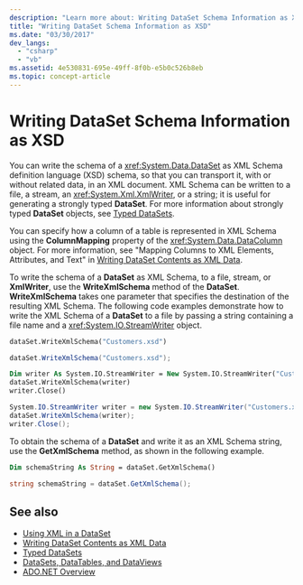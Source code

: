 ```yaml
---
description: "Learn more about: Writing DataSet Schema Information as XSD"
title: "Writing DataSet Schema Information as XSD"
ms.date: "03/30/2017"
dev_langs: 
  - "csharp"
  - "vb"
ms.assetid: 4e530831-695e-49ff-8f0b-e5b0c526b8eb
ms.topic: concept-article
---
```

# Writing DataSet Schema Information as XSD

You can write the schema of a <xref:System.Data.DataSet> as XML Schema definition language (XSD) schema, so that you can transport it, with or without related data, in an XML document. XML Schema can be written to a file, a stream, an <xref:System.Xml.XmlWriter>, or a string; it is useful for generating a strongly typed **DataSet**. For more information about strongly typed **DataSet** objects, see [Typed DataSets](typed-datasets.md).  
  
 You can specify how a column of a table is represented in XML Schema using the **ColumnMapping** property of the <xref:System.Data.DataColumn> object. For more information, see "Mapping Columns to XML Elements, Attributes, and Text" in [Writing DataSet Contents as XML Data](writing-dataset-contents-as-xml-data.md).  
  
 To write the schema of a **DataSet** as XML Schema, to a file, stream, or **XmlWriter**, use the **WriteXmlSchema** method of the **DataSet**. **WriteXmlSchema** takes one parameter that specifies the destination of the resulting XML Schema. The following code examples demonstrate how to write the XML Schema of a **DataSet** to a file by passing a string containing a file name and a <xref:System.IO.StreamWriter> object.  
  
```vb  
dataSet.WriteXmlSchema("Customers.xsd")  
```  
  
```csharp  
dataSet.WriteXmlSchema("Customers.xsd");  
```  
  
```vb  
Dim writer As System.IO.StreamWriter = New System.IO.StreamWriter("Customers.xsd")  
dataSet.WriteXmlSchema(writer)  
writer.Close()  
```  
  
```csharp  
System.IO.StreamWriter writer = new System.IO.StreamWriter("Customers.xsd");  
dataSet.WriteXmlSchema(writer);  
writer.Close();  
```  
  
 To obtain the schema of a **DataSet** and write it as an XML Schema string, use the **GetXmlSchema** method, as shown in the following example.  
  
```vb  
Dim schemaString As String = dataSet.GetXmlSchema()  
```  
  
```csharp  
string schemaString = dataSet.GetXmlSchema();  
```  
  
## See also

- [Using XML in a DataSet](using-xml-in-a-dataset.md)
- [Writing DataSet Contents as XML Data](writing-dataset-contents-as-xml-data.md)
- [Typed DataSets](typed-datasets.md)
- [DataSets, DataTables, and DataViews](index.md)
- [ADO.NET Overview](../ado-net-overview.md)

